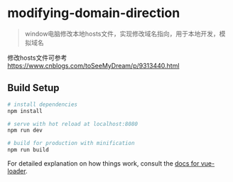 # modifying-domain-direction

> window电脑修改本地hosts文件，实现修改域名指向，用于本地开发，模拟域名 

修改hosts文件可参考 https://www.cnblogs.com/toSeeMyDream/p/9313440.html
## Build Setup

``` bash
# install dependencies
npm install

# serve with hot reload at localhost:8080
npm run dev

# build for production with minification
npm run build
```

For detailed explanation on how things work, consult the [docs for vue-loader](http://vuejs.github.io/vue-loader).
